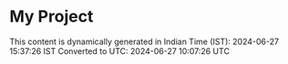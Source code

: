 # My Project

This content is dynamically generated in Indian Time (IST): 2024-06-27 15:37:26 IST
Converted to UTC: 2024-06-27 10:07:26 UTC
